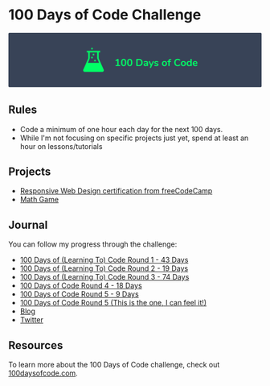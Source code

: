 # 100 Days of Code Challenge

![logo](logo.png)

## Rules

* Code a minimum of one hour each day for the next 100 days.
* While I'm not focusing on specific projects just yet, spend at least an hour on lessons/tutorials

## Projects

* [Responsive Web Design certification from freeCodeCamp](https://www.freecodecamp.org/certification/aprilblossoms/responsive-web-design)
* [Math Game](https://aprilblossoms.github.io/Math-Game/)

## Journal

You can follow my progress through the challenge:

* [100 Days of (Learning To) Code Round 1 - 43 Days](https://github.com/AprilBlossoms/100-Days/blob/master/journal/round-1-log.md)
* [100 Days of (Learning To) Code Round 2 - 19 Days](https://github.com/AprilBlossoms/100-Days/blob/master/journal/round-2-log.md)
* [100 Days of (Learning To) Code Round 3 - 74 Days](https://github.com/AprilBlossoms/100-Days/blob/master/journal/round-3-log.md)
* [100 Days of Code Round 4 - 18 Days](https://github.com/AprilBlossoms/100-Days/blob/master/journal/round-4-log.md)
* [100 Days of Code Round 5 - 9 Days](https://github.com/AprilBlossoms/100-Days/blob/master/journal/round-5-log.md)
* [100 Days of Code Round 5 (This is the one, I can feel it!)](https://github.com/AprilBlossoms/100-Days/blob/master/journal/round-6-log.md)
* [Blog](https://aprilmaycodes.tumblr.com)
* [Twitter](https://twitter.com/AprilMayCodes)

## Resources

To learn more about the 100 Days of Code challenge, check out [100daysofcode.com](https://www.100daysofcode.com).
